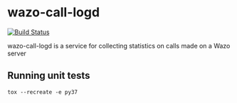 # wazo-call-logd

[![Build Status](https://jenkins.wazo.community/buildStatus/icon?job=wazo-call-logd)](https://jenkins.wazo.community/job/wazo-call-logd)

wazo-call-logd is a service for collecting statistics on calls made on a Wazo server

## Running unit tests

```shell
tox --recreate -e py37
```
